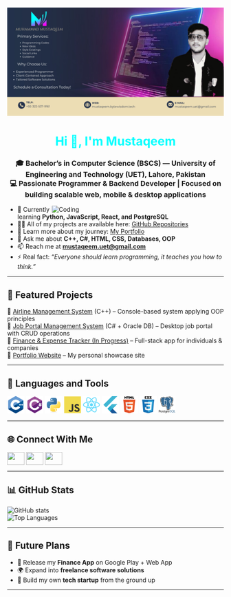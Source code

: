 ![Github Logo](https://github.com/Mustaqeem-Codes/Mustaqeem-Codes/blob/main/Banner.jpg)

<h1 align="center" style="color:cyan;">Hi 👋, I'm Mustaqeem</h1>
<h3 align="center">
🎓 Bachelor’s in Computer Science (BSCS) — University of Engineering and Technology (UET), Lahore, Pakistan <br>
💻 Passionate Programmer & Backend Developer | Focused on building scalable web, mobile & desktop applications
</h3>

<img align="right" alt="Coding" width="400" src="https://media.giphy.com/media/qgQUggAC3Pfv687qPC/giphy.gif">

- 🌱 Currently learning **Python, JavaScript, React, and PostgreSQL**  
- 👨‍💻 All of my projects are available here: [GitHub Repositories](https://github.com/Mustaqeem-Codes)  
- 📄 Learn more about my journey: [My Portfolio](https://Mustaqeem.bytewisdom.tech)  
- 💬 Ask me about **C++, C#, HTML, CSS, Databases, OOP**  
- 📫 Reach me at **mustaqeem.uet@gmail.com**  
- ⚡ Real fact: *“Everyone should learn programming, it teaches you how to think.”*  

---

## 🚀 Featured Projects  
🔹 [Airline Management System](#) (C++) – Console-based system applying OOP principles  
🔹 [Job Portal Management System](#) (C# + Oracle DB) – Desktop job portal with CRUD operations  
🔹 [Finance & Expense Tracker (In Progress)](#) – Full-stack app for individuals & companies  
🔹 [Portfolio Website](https://mustaqeem-codes.github.io) – My personal showcase site  

---

## 🔧 Languages and Tools
<p align="left">
  <img src="https://raw.githubusercontent.com/devicons/devicon/master/icons/cplusplus/cplusplus-original.svg" width="40" height="40"/>
  <img src="https://raw.githubusercontent.com/devicons/devicon/master/icons/csharp/csharp-original.svg" width="40" height="40"/>
  <img src="https://raw.githubusercontent.com/devicons/devicon/master/icons/python/python-original.svg" width="40" height="40"/>
  <img src="https://raw.githubusercontent.com/devicons/devicon/master/icons/javascript/javascript-original.svg" width="40" height="40"/>
  <img src="https://raw.githubusercontent.com/devicons/devicon/master/icons/react/react-original.svg" width="40" height="40"/>
  <img src="https://raw.githubusercontent.com/devicons/devicon/master/icons/flutter/flutter-original.svg" width="40" height="40"/>
  <img src="https://raw.githubusercontent.com/devicons/devicon/master/icons/html5/html5-original-wordmark.svg" width="40" height="40"/>
  <img src="https://raw.githubusercontent.com/devicons/devicon/master/icons/css3/css3-original-wordmark.svg" width="40" height="40"/>
  <img src="https://raw.githubusercontent.com/devicons/devicon/master/icons/postgresql/postgresql-original-wordmark.svg" width="40" height="40"/>
</p>

---

## 🌐 Connect With Me
<p align="left">
  <a href="https://www.linkedin.com/in/muhammad-mustaqeem-95656b331/" target="blank"><img align="center" src="https://raw.githubusercontent.com/rahuldkjain/github-profile-readme-generator/master/src/images/icons/Social/linked-in-alt.svg" height="30" width="40" /></a>
  <a href="https://web.facebook.com/mustaqeemcodes/" target="blank"><img align="center" src="https://raw.githubusercontent.com/rahuldkjain/github-profile-readme-generator/master/src/images/icons/Social/facebook.svg" height="30" width="40" /></a>
  <a href="https://www.instagram.com/mustaqeem_codes/" target="blank"><img align="center" src="https://raw.githubusercontent.com/rahuldkjain/github-profile-readme-generator/master/src/images/icons/Social/instagram.svg" height="30" width="40" /></a>
</p>

---

## 📊 GitHub Stats
![GitHub stats](https://github-readme-stats.vercel.app/api?username=Mustaqeem-Codes&show_icons=true&theme=tokyonight)  
![Top Languages](https://github-readme-stats.vercel.app/api/top-langs/?username=Mustaqeem-Codes&layout=compact&theme=tokyonight)  

---

## 🎯 Future Plans  
- 📱 Release my **Finance App** on Google Play + Web App  
- 🌍 Expand into **freelance software solutions**  
- 🚀 Build my own **tech startup** from the ground up  

---
